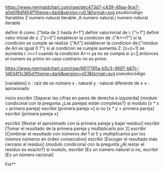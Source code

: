 
https://www.mermaidchart.com/raw/dec473d7-c439-48aa-9ce7-a0e0f8df404f?theme=dark&version=v0.1&format=svg
psudocodigo
Variables Z numero natural iterable ,A  numero natural,i numero natural iterable

definir A como :["lista de 2 hasta  A+1"]
definir valorinicial de i:  ["i=1"]
definir valor inicial de z:  ["z=0"]
establecer la condicion de :{"A>=i?"}
si la condicion se cumple se realiza :["A/i"]
establecer la condicion de:{"residuo de A/i es igual 0 ?"}
si al condicion se cumple aumenta Z:  [z=z+1]
se aumenta i: i=i+1
cuando la condicion A>=i ya no se cumpla si z=2,entonces el numero es primo en caso contrario no es primo

https://www.mermaidchart.com/raw/6617765a-b5c3-4697-b67c-1d634f1c365d?theme=dark&version=v0.1&format=svg
pseudocódigo

[variables] n : raíz de un número x : natural y : natural diferente de x ≈ : aproximado

inicio escribir [Separar las cifras en pares de derecha a izquierda] {modulo condiconal con la pregunta ¿Las parejas están completas?} si modulo [x * x = primera pareja] escribir [primera pareja ≈] si no [x * y = primera pareja] escribir [primera pareja ≈]

escirbir [Restar el aproximado con la primera pareja y bajar residuo] escribir [Tomar el resultado de la primera pareja y multiplicarlo por 2] escribir [Combinar el resultado con números del 1 al 5 y multiplicarlos por los mismos números en órden consecutivo] escribir [Escoger el resultado más cercano al residuo] {modulo condiconal con la pregunta ¿Al restar el residuo es exacto?} si modulo, escribir [Es un número natural si no, escribir [Es un número racional]

Fin**
